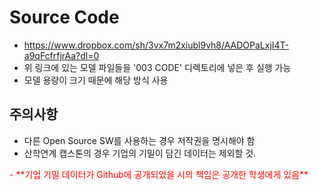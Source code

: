 # Source Code
 - https://www.dropbox.com/sh/3vx7m2xiubl9vh8/AADOPaLxjI4T-a9qFcfrfjrAa?dl=0
 - 위 링크에 있는 모델 파일들을 '003 CODE' 디렉토리에 넣은 후 실행 가능
 - 모델 용량이 크기 때문에 해당 방식 사용

## 주의사항
 - 다른 Open Source SW를 사용하는 경우 저작권을 명시해야 함
 - 산학연계 캡스톤의 경우 기업의 기밀이 담긴 데이터는 제외할 것.
 <span style="color:red">
 - **기업 기밀 데이터가 Github에 공개되었을 시의 책임은 공개한 학생에게 있음**
 </span>
